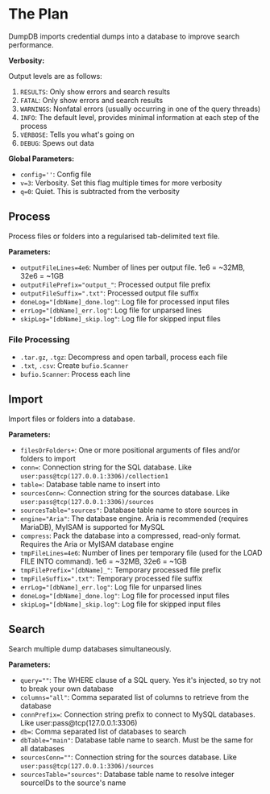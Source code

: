 # The Plan

DumpDB imports credential dumps into a database to improve search performance.

**Verbosity:**

Output levels are as follows:

1. `RESULTS`: Only show errors and search results
1. `FATAL`: Only show errors and search results
1. `WARNINGS`: Nonfatal errors (usually occurring in one of the query threads)
1. `INFO`: The default level, provides minimal information at each step of the process
1. `VERBOSE`: Tells you what's going on
1. `DEBUG`: Spews out data

**Global Parameters:**

- `config=''`: Config file
- `v=3`: Verbosity. Set this flag multiple times for more verbosity
- `q=0`: Quiet. This is subtracted from the verbosity

## Process

Process files or folders into a regularised tab-delimited text file.

**Parameters:**

- `outputFileLines=4e6`: Number of lines per output file. 1e6 = ~32MB, 32e6 = ~1GB
- `outputFilePrefix="output_"`: Processed output file prefix
- `outputFileSuffix=".txt"`: Processed output file suffix
- `doneLog="[dbName]_done.log"`: Log file for processed input files
- `errLog="[dbName]_err.log"`: Log file for unparsed lines
- `skipLog="[dbName]_skip.log"`: Log file for skipped input files

### File Processing

- `.tar.gz`, `.tgz`: Decompress and open tarball, process each file
- `.txt`, `.csv`: Create `bufio.Scanner`
- `bufio.Scanner`: Process each line

## Import

Import files or folders into a database.

**Parameters:**

- `filesOrFolders+`: One or more positional arguments of files and/or folders to import
- `conn=`: Connection string for the SQL database. Like `user:pass@tcp(127.0.0.1:3306)/collection1`
- `table=`: Database table name to insert into
- `sourcesConn=`: Connection string for the sources database. Like `user:pass@tcp(127.0.0.1:3306)/sources`
- `sourcesTable="sources"`: Database table name to store sources in
- `engine="Aria"`: The database engine. Aria is recommended (requires MariaDB), MyISAM is supported for MySQL
- `compress`: Pack the database into a compressed, read-only format. Requires the Aria or MyISAM database engine
- `tmpFileLines=4e6`: Number of lines per temporary file (used for the LOAD FILE INTO command). 1e6 = ~32MB, 32e6 = ~1GB
- `tmpFilePrefix="[dbName]_"`: Temporary processed file prefix
- `tmpFileSuffix=".txt"`: Temporary processed file suffix
- `errLog="[dbName]_err.log"`: Log file for unparsed lines
- `doneLog="[dbName]_done.log"`: Log file for processed input files
- `skipLog="[dbName]_skip.log"`: Log file for skipped input files

## Search

Search multiple dump databases simultaneously.

**Parameters:**

- `query=""`: The WHERE clause of a SQL query. Yes it's injected, so try not to break your own database
- `columns="all"`: Comma separated list of columns to retrieve from the database
- `connPrefix=`: Connection string prefix to connect to MySQL databases. Like user:pass@tcp(127.0.0.1:3306)
- `db=`: Comma separated list of databases to search
- `dbTable="main"`: Database table name to search. Must be the same for all databases
- `sourcesConn=""`: Connection string for the sources database. Like `user:pass@tcp(127.0.0.1:3306)/sources`
- `sourcesTable="sources"`: Database table name to resolve integer sourceIDs to the source's name
